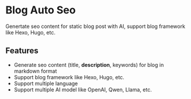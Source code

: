 # Blog Auto Seo
Genertate seo content for static blog post with AI, support blog framework like Hexo, Hugo, etc.

## Features
- Generate seo content (title, **description**, keywords) for blog in markdown format
- Support blog framework like Hexo, Hugo, etc.
- Support multiple language
- Support multiple AI model like OpenAI, Qwen, Llama, etc.
